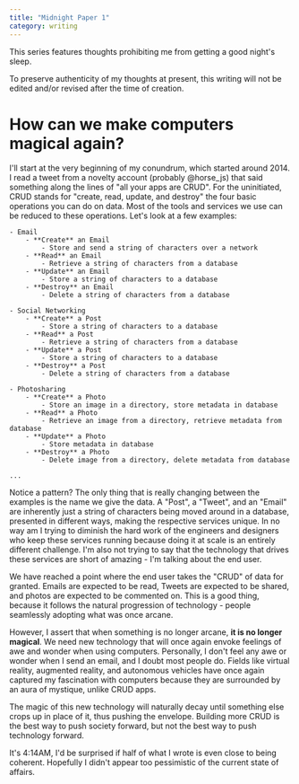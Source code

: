 ```yaml
---
title: "Midnight Paper 1"
category: writing
---
```


This series features thoughts prohibiting me from getting a good night's sleep.

To preserve authenticity of my thoughts at present, this writing will not be edited and/or revised after the time of creation.

# How can we make computers magical again?

I'll start at the very beginning of my conundrum, which started around 2014. I read a tweet from a novelty account (probably @horse_js) that said something along the lines of "all your apps are CRUD". For the uninitiated, CRUD stands for "create, read, update, and destroy" the four basic operations you can do on data. Most of the tools and services we use can be reduced to these operations. Let's look at a few examples:

	- Email
		- **Create** an Email
			- Store and send a string of characters over a network
		- **Read** an Email
			- Retrieve a string of characters from a database
		- **Update** an Email
			- Store a string of characters to a database
		- **Destroy** an Email
			- Delete a string of characters from a database

	- Social Networking
		- **Create** a Post
			- Store a string of characters to a database
		- **Read** a Post
			- Retrieve a string of characters from a database
		- **Update** a Post
			- Store a string of characters to a database
		- **Destroy** a Post
			- Delete a string of characters from a database

	- Photosharing
		- **Create** a Photo
			- Store an image in a directory, store metadata in database
		- **Read** a Photo
			- Retrieve an image from a directory, retrieve metadata from database
		- **Update** a Photo
			- Store metadata in database
		- **Destroy** a Photo
			- Delete image from a directory, delete metadata from database

	...

Notice a pattern? The only thing that is really changing between the examples is the name we give the data. A "Post", a "Tweet", and an "Email" are inherently just a string of characters being moved around in a database, presented in different ways, making the respective services unique. In no way am I trying to diminish the hard work of the engineers and designers who keep these services running because doing it at scale is an entirely different challenge. I'm also not trying to say that the technology that drives these services are short of amazing - I'm talking about the end user.

We have reached a point where the end user takes the "CRUD" of data for granted. Emails are expected to be read, Tweets are expected to be shared, and photos are expected to be commented on. This is a good thing, because it follows the natural progression of technology - people seamlessly adopting what was once arcane.

However, I assert that when something is no longer arcane, **it is no longer magical**. We need new technology that will once again envoke feelings of awe and wonder when using computers. Personally, I don't feel any awe or wonder when I send an email, and I doubt most people do. Fields like virtual reality, augmented reality, and autonomous vehicles have once again captured my fascination with computers because they are surrounded by an aura of mystique, unlike CRUD apps.

The magic of this new technology will naturally decay until something else crops up in place of it, thus pushing the envelope. Building more CRUD is the best way to push society forward, but not the best way to push technology forward.

It's 4:14AM, I'd be surprised if half of what I wrote is even close to being coherent. Hopefully I didn't appear too pessimistic of the current state of affairs.